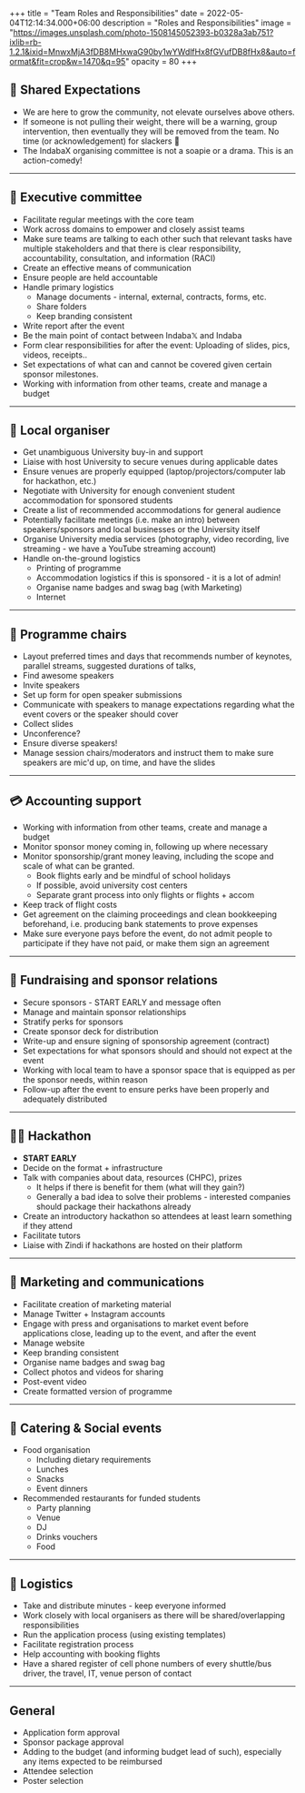 +++
title = "Team Roles and Responsibilities"
date = 2022-05-04T12:14:34.000+06:00
description = "Roles and Responsibilities"
image = "https://images.unsplash.com/photo-1508145052393-b0328a3ab751?ixlib=rb-1.2.1&ixid=MnwxMjA3fDB8MHxwaG90by1wYWdlfHx8fGVufDB8fHx8&auto=format&fit=crop&w=1470&q=95"
opacity = 80
+++


## 🤝 Shared Expectations
* We are here to grow the community, not elevate ourselves above others. 
* If someone is not pulling their weight, there will be a warning, group intervention, then eventually they will be removed from the team. No time (or acknowledgement) for slackers 🙅
* The IndabaX organising committee is not a soapie or a drama. This is an action-comedy!

---
## 💼 Executive committee
- Facilitate regular meetings with the core team
- Work across domains to empower and closely assist teams
- Make sure teams are talking to each other such that relevant tasks have multiple stakeholders and that there is clear responsibility, accountability, consultation, and information (RACI)
- Create an effective means of communication
- Ensure people are held accountable
- Handle primary logistics
  - Manage documents - internal, external, contracts, forms, etc.
  - Share folders
  - Keep branding consistent
- Write report after the event
- Be the main point of contact between Indaba𝕏 and Indaba
- Form clear responsibilities for after the event: Uploading of slides, pics, videos, receipts..
- Set expectations of what can and cannot be covered given certain sponsor milestones.
- Working with information from other teams, create and manage a budget

---
## 📌 Local organiser
- Get unambiguous University buy-in and support
- Liaise with host University to secure venues during applicable dates 
- Ensure venues are properly equipped (laptop/projectors/computer lab for hackathon, etc.)
- Negotiate with University for enough convenient student accommodation for sponsored students
- Create a list of recommended accommodations for general audience
- Potentially facilitate meetings (i.e. make an intro) between speakers/sponsors and local businesses or the University itself
- Organise University media services (photography, video recording, live streaming - we have a YouTube streaming account)
- Handle on-the-ground logistics
    - Printing of programme
    - Accommodation logistics if this is sponsored - it is a lot of admin!
    - Organise name badges and swag bag (with Marketing)
    - Internet

---
## 📝 Programme chairs
- Layout preferred times and days that recommends number of keynotes, parallel streams, suggested durations of talks, 
- Find awesome speakers
- Invite speakers
- Set up form for open speaker submissions
- Communicate with speakers to manage expectations regarding what the event covers or the speaker should cover
- Collect slides
- Unconference?
- Ensure diverse speakers!
- Manage session chairs/moderators and instruct them to make sure speakers are mic'd up, on time, and have the slides

---
## 💳 Accounting support
- Working with information from other teams, create and manage a budget
- Monitor sponsor money coming in, following up where necessary
- Monitor sponsorship/grant money leaving, including the scope and scale of what can be granted. 
  - Book flights early and be mindful of school holidays
  - If possible, avoid university cost centers
  - Separate grant process into only flights or flights + accom 
- Keep track of flight costs 
- Get agreement on the claiming proceedings and clean bookkeeping beforehand, i.e. producing bank statements to prove expenses
- Make sure everyone pays before the event, do not admit people to participate if they have not paid, or make them sign an agreement


---
## 💸 Fundraising and sponsor relations
- Secure sponsors - START EARLY and message often
- Manage and maintain sponsor relationships
- Stratify perks for sponsors
- Create sponsor deck for distribution
- Write-up and ensure signing of sponsorship agreement (contract)
- Set expectations for what sponsors should and should not expect at the event
- Working with local team to have a sponsor space that is equipped as per the sponsor needs, within reason
- Follow-up after the event to ensure perks have been properly and adequately distributed


---
## 👩‍💻 Hackathon
- **START EARLY**
- Decide on the format + infrastructure
- Talk with companies about data, resources (CHPC), prizes
  - It helps if there is benefit for them (what will they gain?)
  - Generally a bad idea to solve their problems - interested companies should package their hackathons already
- Create an introductory hackathon so attendees at least learn something if they attend
- Facilitate tutors
- Liaise with Zindi if hackathons are hosted on their platform
---
## 📧 Marketing and communications
- Facilitate creation of marketing material
- Manage Twitter + Instagram accounts
- Engage with press and organisations to market event before applications close, leading up to the event, and after the event
- Manage website
- Keep branding consistent
- Organise name badges and swag bag
- Collect photos and videos for sharing
- Post-event video
- Create formatted version of programme

---
## 🍩 Catering & Social events
- Food organisation
  - Including dietary requirements
  - Lunches
  - Snacks
  - Event dinners
- Recommended restaurants for funded students
  - Party planning
  - Venue
  - DJ
  - Drinks vouchers
  - Food


---
## 🎫 Logistics
- Take and distribute minutes - keep everyone informed
- Work closely with local organisers as there will be shared/overlapping responsibilities
- Run the application process (using existing templates)
- Facilitate registration process
- Help accounting with booking flights
- Have a shared register of cell phone numbers of every shuttle/bus driver, the travel, IT, venue person of contact


---

## General
- Application form approval
- Sponsor package approval
- Adding to the budget (and informing budget lead of such), especially any items expected to be reimbursed
- Attendee selection
- Poster selection
